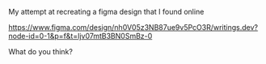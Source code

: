 My attempt at recreating a figma design that I found online

https://www.figma.com/design/nh0V05z3NB87ue9v5PcO3R/writings.dev?node-id=0-1&p=f&t=Ijv07mtB3BN0SmBz-0

What do you think?
